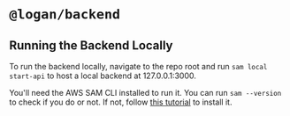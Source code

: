 # `@logan/backend`

## Running the Backend Locally

To run the backend locally, navigate to the repo root and run `sam local start-api` to host a local backend at
 127.0.0.1:3000.

You'll need the AWS SAM CLI installed to run it. You can run `sam --version` to check if you do or not. If not, follow
 [this tutorial](https://docs.aws.amazon.com/serverless-application-model/latest/developerguide/serverless-sam-cli-install.html) to install it.
